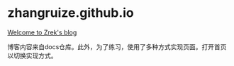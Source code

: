 # zhangruize.github.io

[Welcome to Zrek's blog](https://zhangruize.github.io/index.html)

博客内容来自docs仓库。此外，为了练习，使用了多种方式实现页面。打开首页以切换实现方式。
